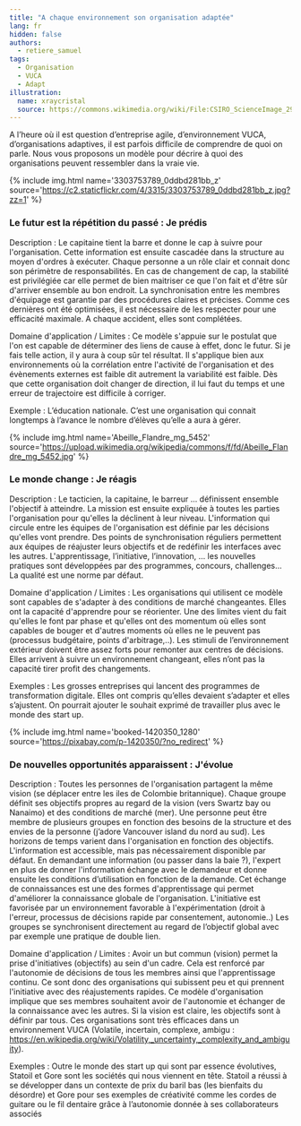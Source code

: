 ```yaml
---
title: "A chaque environnement son organisation adaptée"
lang: fr
hidden: false
authors:
  - retiere_samuel
tags:
  - Organisation
  - VUCA
  - Adapt
illustration:
  name: xraycristal
  source: https://commons.wikimedia.org/wiki/File:CSIRO_ScienceImage_296_Protein_Crystals_Use_in_XRay_Crystallography.jpg
---
```

A l’heure où il est question d’entreprise agile, d’environnement VUCA, d’organisations adaptives, il est parfois difficile de comprendre de quoi on parle. Nous vous proposons un modèle pour décrire à quoi des organisations peuvent ressembler dans la vraie vie.

{% include img.html
    name='3303753789_0ddbd281bb_z'
    source='https://c2.staticflickr.com/4/3315/3303753789_0ddbd281bb_z.jpg?zz=1'
%}
### Le futur est la répétition du passé : Je prédis
Description : Le capitaine tient la barre et donne le cap à suivre pour l'organisation. Cette information est ensuite cascadée dans la structure au moyen d'ordres à exécuter. Chaque personne a un rôle clair et connait donc son périmètre de responsabilités. En cas de changement de cap, la stabilité est privilégiée car elle permet de bien maitriser ce que l'on fait et d'être sûr d'arriver ensemble au bon endroit. La synchronisation entre les membres d'équipage est garantie par des procédures claires et précises. Comme ces dernières ont été optimisées, il est nécessaire de les respecter pour une efficacité maximale. A chaque accident, elles sont complétées.

Domaine d'application / Limites : Ce modèle s'appuie sur le postulat que l'on est capable de déterminer des liens de cause à effet, donc le futur. Si je fais telle action, il y aura à coup sûr tel résultat. Il s'applique bien aux environnements où la corrélation entre l'activité de l'organisation et des évènements externes est faible dit autrement la variabilité est faible. Dès que cette organisation doit changer de direction, il lui faut du temps et une erreur de trajectoire est difficile à corriger.

Exemple : L’éducation nationale. C’est une organisation qui connait longtemps à l’avance le nombre d’élèves qu’elle a aura à gérer. 

{% include img.html
    name='Abeille_Flandre_mg_5452'
    source='https://upload.wikimedia.org/wikipedia/commons/f/fd/Abeille_Flandre_mg_5452.jpg'
%}
### Le monde change : Je réagis
Description : Le tacticien, la capitaine, le barreur ... définissent ensemble l'objectif à atteindre. La mission est ensuite expliquée à toutes les parties l'organisation pour qu'elles la déclinent à leur niveau. L'information qui circule entre les équipes de l'organisation est définie par les décisions qu'elles vont prendre. Des points de synchronisation réguliers permettent aux équipes de réajuster leurs objectifs et de redéfinir les interfaces avec les autres. L'apprentissage, l’initiative, l’innovation, … les nouvelles pratiques sont développées par des programmes, concours, challenges... La qualité est une norme par défaut. 

Domaine d'application / Limites : Les organisations qui utilisent ce modèle sont capables de s'adapter à des conditions de marché changeantes. Elles ont la capacité d'apprendre pour se réorienter. Une des limites vient du fait qu'elles le font par phase et qu'elles ont des momentum où elles sont capables de bouger et d'autres moments où elles ne le peuvent pas (processus budgétaire, points d'arbitrage,..). Les stimuli de l’environnement extérieur doivent être assez forts pour remonter aux centres de décisions. Elles arrivent à suivre un environnement changeant, elles n’ont pas la capacité tirer profit des changements.

Exemples : Les grosses entreprises qui lancent des programmes de transformation digitale. Elles ont compris qu’elles devaient s’adapter et elles s’ajustent. On pourrait ajouter le souhait exprimé de travailler plus avec le monde des start up.

{% include img.html
    name='booked-1420350_1280'
    source='https://pixabay.com/p-1420350/?no_redirect'
%}
### De nouvelles opportunités apparaissent : J'évolue
Description : Toutes les personnes de l'organisation partagent la même vision (se déplacer entre les iles de Colombie britannique). Chaque groupe définit ses objectifs propres au regard de la vision (vers Swartz bay ou Nanaimo) et des conditions de marché (mer). Une personne peut être membre de plusieurs groupes en fonction des besoins de la structure et des envies de la personne (j’adore Vancouver island du nord au sud). Les horizons de temps varient dans l'organisation en fonction des objectifs. L'information est accessible, mais pas nécessairement disponible par défaut. En demandant une information (ou passer dans la baie ?), l'expert en plus de donner l'information échange avec le demandeur et donne ensuite les conditions d’utilisation en fonction de la demande. Cet échange de connaissances est une des formes d'apprentissage qui permet d'améliorer la connaissance globale de l'organisation. L'initiative est favorisée par un environnement favorable à l'expérimentation (droit à l'erreur, processus de décisions rapide par consentement, autonomie..) Les groupes se synchronisent directement au regard de l’objectif global avec par exemple une pratique de double lien.

Domaine d'application / Limites : Avoir un but commun (vision) permet la prise d'initiatives (objectifs) au sein d'un cadre. Cela est renforcé par l'autonomie de décisions de tous les membres ainsi que l'apprentissage continu. Ce sont donc des organisations qui subissent peu et qui prennent l'initiative avec des réajustements rapides. Ce modèle d'organisation implique que ses membres souhaitent avoir de l'autonomie et échanger de la connaissance avec les autres. Si la vision est claire, les objectifs sont à définir par tous. Ces organisations sont très efficaces dans un environnement VUCA (Volatile, incertain, complexe, ambigu : https://en.wikipedia.org/wiki/Volatility,_uncertainty,_complexity_and_ambiguity).

Exemples : Outre le monde des start up qui sont par essence évolutives, Statoil et Gore sont les sociétés qui nous viennent en tête. Statoil a réussi à se développer dans un contexte de prix du baril bas (les bienfaits du désordre) et Gore pour ses exemples de créativité comme les cordes de guitare ou le fil dentaire grâce à l’autonomie donnée à ses collaborateurs associés 

